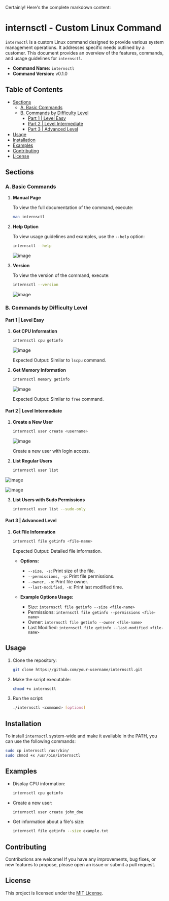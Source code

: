 Certainly! Here's the complete markdown content:

# internsctl - Custom Linux Command

`internsctl` is a custom Linux command designed to provide various system management operations. It addresses specific needs outlined by a customer. This document provides an overview of the features, commands, and usage guidelines for `internsctl`.

- **Command Name:** `internsctl`
- **Command Version:** v0.1.0

## Table of Contents

- [Sections](#sections)
  - [A. Basic Commands](#a-basic-commands)
  - [B. Commands by Difficulty Level](#b-commands-by-difficulty-level)
    - [Part 1 | Level Easy](#part-1--level-easy)
    - [Part 2 | Level Intermediate](#part-2--level-intermediate)
    - [Part 3 | Advanced Level](#part-3--advanced-level)
- [Usage](#usage)
- [Installation](#installation)
- [Examples](#examples)
- [Contributing](#contributing)
- [License](#license)

## Sections

### A. Basic Commands

1. **Manual Page**

   To view the full documentation of the command, execute:

   ```bash
   man internsctl
   ```

2. **Help Option**

   To view usage guidelines and examples, use the `--help` option:

   ```bash
   internsctl --help
   ```
   ![image](https://github.com/IIIshan/internsctl-Ishan-Rana-/assets/20624673/ee5c0e90-158f-418d-9d94-57a23a83b8df)


3. **Version**

   To view the version of the command, execute:

   ```bash
   internsctl --version
   ```
   ![image](https://github.com/IIIshan/internsctl-Ishan-Rana-/assets/20624673/ec9b5824-ee5b-4d90-88ff-322477951699)


### B. Commands by Difficulty Level

#### Part 1 | Level Easy

1. **Get CPU Information**

   ```bash
   internsctl cpu getinfo
   ```
   ![image](https://github.com/IIIshan/internsctl-Ishan-Rana-/assets/20624673/cd89e23c-4339-4698-8b43-869214b83382)

   Expected Output: Similar to `lscpu` command.

2. **Get Memory Information**

   ```bash
   internsctl memory getinfo
   ```
   ![image](https://github.com/IIIshan/internsctl-Ishan-Rana-/assets/20624673/f2865cc1-5ef5-40b5-b6f0-24606d6a0532)

   Expected Output: Similar to `free` command.

#### Part 2 | Level Intermediate

1. **Create a New User**

   ```bash
   internsctl user create <username>
   ```
   ![image](https://github.com/IIIshan/internsctl-Ishan-Rana-/assets/20624673/e5a4b6c2-1fde-4dae-b39a-7e76f7503420)

   Create a new user with login access.

2. **List Regular Users**

   ```bash
   internsctl user list
   ```
  ![image](https://github.com/IIIshan/internsctl-Ishan-Rana-/assets/20624673/04b619f5-0f17-486d-8824-8dbe7d84a289)

  ![image](https://github.com/IIIshan/internsctl-Ishan-Rana-/assets/20624673/8d397abe-b6ef-4a25-820b-02c941a9b975)

3. **List Users with Sudo Permissions**

   ```bash
   internsctl user list --sudo-only
   ```

#### Part 3 | Advanced Level

1. **Get File Information**

   ```bash
   internsctl file getinfo <file-name>
   ```

   Expected Output: Detailed file information.

   - **Options:**
     - `--size, -s`: Print size of the file.
     - `--permissions, -p`: Print file permissions.
     - `--owner, -o`: Print file owner.
     - `--last-modified, -m`: Print last modified time.

   - **Example Options Usage:**
     - Size: `internsctl file getinfo --size <file-name>`
     - Permissions: `internsctl file getinfo --permissions <file-name>`
     - Owner: `internsctl file getinfo --owner <file-name>`
     - Last Modified: `internsctl file getinfo --last-modified <file-name>`

## Usage

1. Clone the repository:

   ```bash
   git clone https://github.com/your-username/internsctl.git
   ```

2. Make the script executable:

   ```bash
   chmod +x internsctl
   ```

3. Run the script:

   ```bash
   ./internsctl <command> [options]
   ```

## Installation

To install `internsctl` system-wide and make it available in the PATH, you can use the following commands:

```bash
sudo cp internsctl /usr/bin/
sudo chmod +x /usr/bin/internsctl
```

## Examples

- Display CPU information:

  ```bash
  internsctl cpu getinfo
  ```

- Create a new user:

  ```bash
  internsctl user create john_doe
  ```

- Get information about a file's size:

  ```bash
  internsctl file getinfo --size example.txt
  ```

## Contributing

Contributions are welcome! If you have any improvements, bug fixes, or new features to propose, please open an issue or submit a pull request.

## License

This project is licensed under the [MIT License](LICENSE).
```
